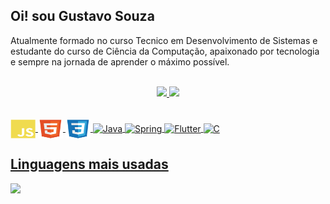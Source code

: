 ## Oi! sou Gustavo Souza
Atualmente formado no curso Tecnico em Desenvolvimento de Sistemas e estudante do curso de Ciência da Computação, apaixonado por tecnologia e sempre na jornada de aprender o máximo possível.

<div align="center">
  <br>
  <a href="https://github.com/GustavoDiasSouza">
  <img height="180em" src="https://github-readme-stats.vercel.app/api?username=GustavoDiasSouza&show_icons=true&theme=radical&include_all_commits=true&count_private=true"/>
  <img height="180em" src="https://github-readme-stats.vercel.app/api/top-langs/?username=GustavoDiasSouza&layout=compact&langs_count=7&theme=radical"/>
</div>
  
<div style="display: inline_block"><br>
    <br>
  <img align="center" alt="JavaScript" height="30" width="40" src="https://raw.githubusercontent.com/devicons/devicon/master/icons/javascript/javascript-plain.svg">
  <img align="center" alt="HTML" height="30" width="40" src="https://raw.githubusercontent.com/devicons/devicon/master/icons/html5/html5-original.svg">
  <img align="center" alt="CSS" height="30" width="40" src="https://raw.githubusercontent.com/devicons/devicon/master/icons/css3/css3-original.svg">
  <img align="center" alt="Java" height="30" width="40" src="https://cdn.jsdelivr.net/gh/devicons/devicon/icons/java/java-original.svg">
  <img align="center" alt="Spring" height="30" width="40" src="https://cdn.jsdelivr.net/gh/devicons/devicon/icons/spring/spring-original.svg">
  <img align="center" alt="Flutter" height="30" width="40" src="https://cdn.jsdelivr.net/gh/devicons/devicon/icons/flutter/flutter-original.svg">
  <img align="center" alt="C" height="30" width="40" src="https://cdn.jsdelivr.net/gh/devicons/devicon/icons/c/c-original.svg" />

</div>

## Linguagens mais usadas
<div> 
  <a href="https://www.linkedin.com/in/gustavo-dias-souza-214449200/" target="_blank"><img src="https://img.shields.io/badge/-LinkedIn-%230077B5?style=for-the-badge&logo=linkedin&logoColor=white" target="_blank"></a> 

<!-- ## Snake Commit 
![Snake animation](https://github.com/GustavoDiasSouza/GustavoDiasSouza/blob/output/github-contribution-grid-snake.svg)
</div> -->
